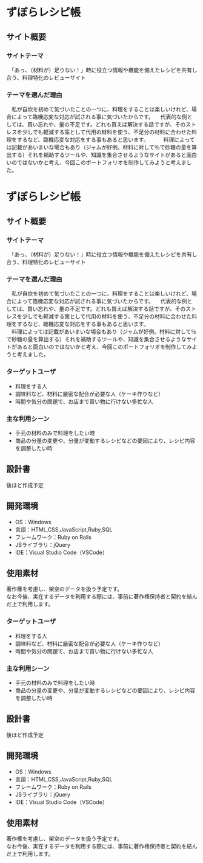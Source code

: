 # ずぼらレシピ帳

## サイト概要
### サイトテーマ
　「あっ、（材料が）足りない！」時に役立つ情報や機能を備えたレシピを共有し合う、料理特化のレビューサイト
​
### テーマを選んだ理由
　私が自炊を初めて気づいたことの一つに、料理をすることは楽しいけれど、場合によって臨機応変な対応が試される事に気づいたからです。
　代表的な例としては、買い忘れや、量の不足です。どれも買えば解決する話ですが、そのストレスを少しでも軽減する策として代用の材料を使う、不足分の材料に合わせた料理をするなど、臨機応変な対応をする事もあると思います。　　
　料理によっては記載があいまいな場合もあり（ジャムが好例。材料に対して％で砂糖の量を算出する）それを補助するツールや、知識を集合させるようなサイトがあると面白いのではないかと考え、今回このポートフォリオを制作してみようと考えました。
# ずぼらレシピ帳

## サイト概要
### サイトテーマ
　「あっ、（材料が）足りない！」時に役立つ情報や機能を備えたレシピを共有し合う、料理特化のレビューサイト
​
### テーマを選んだ理由
　私が自炊を初めて気づいたことの一つに、料理をすることは楽しいけれど、場合によって臨機応変な対応が試される事に気づいたからです。
　代表的な例としては、買い忘れや、量の不足です。どれも買えば解決する話ですが、そのストレスを少しでも軽減する策として代用の材料を使う、不足分の材料に合わせた料理をするなど、臨機応変な対応をする事もあると思います。  
　料理によっては記載があいまいな場合もあり（ジャムが好例。材料に対して％で砂糖の量を算出する）それを補助するツールや、知識を集合させるようなサイトがあると面白いのではないかと考え、今回このポートフォリオを制作してみようと考えました。

### ターゲットユーザ
- 料理をする人
- 調味料など、材料に厳密な配合が必要な人（ケーキ作りなど）
- 時間や気分の問題で、お店まで買い物に行けない多忙な人

### 主な利用シーン
- 手元の材料のみで料理をしたい時
- 商品の分量の変更や、分量が変動するレシピなどの要因により、レシピ内容を調整したい時

## 設計書
後ほど作成予定
​
## 開発環境
- OS：Windows
- 言語：HTML,CSS,JavaScript,Ruby,SQL
- フレームワーク：Ruby on Rails
- JSライブラリ：jQuery
- IDE：Visual Studio Code（VSCode）
​
## 使用素材
著作権を考慮し、架空のデータを扱う予定です。  
なお今後、実在するデータを利用する際には、事前に著作権保持者と契約を結んだ上で利用します。
### ターゲットユーザ
- 料理をする人
- 調味料など、材料に厳密な配合が必要な人（ケーキ作りなど）
- 時間や気分の問題で、お店まで買い物に行けない多忙な人

### 主な利用シーン
- 手元の材料のみで料理をしたい時
- 商品の分量の変更や、分量が変動するレシピなどの要因により、レシピ内容を調整したい時

## 設計書
後ほど作成予定
​
## 開発環境
- OS：Windows
- 言語：HTML,CSS,JavaScript,Ruby,SQL
- フレームワーク：Ruby on Rails
- JSライブラリ：jQuery
- IDE：Visual Studio Code（VSCode）
​
## 使用素材
著作権を考慮し、架空のデータを扱う予定です。  
なお今後、実在するデータを利用する際には、事前に著作権保持者と契約を結んだ上で利用します。
